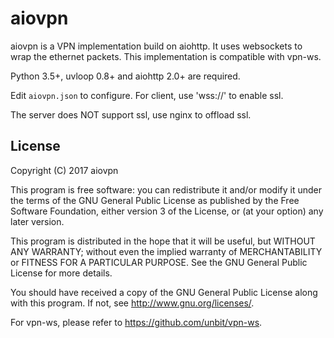 aiovpn
======

aiovpn is a VPN implementation build on aiohttp. It uses websockets to
wrap the ethernet packets. This implementation is compatible with vpn-ws.

Python 3.5+, uvloop 0.8+ and aiohttp 2.0+ are required.

Edit `aiovpn.json` to configure. For client, use 'wss://' to enable ssl.

The server does NOT support ssl, use nginx to offload ssl.


License
-------

Copyright (C) 2017 aiovpn

This program is free software: you can redistribute it and/or modify
it under the terms of the GNU General Public License as published by
the Free Software Foundation, either version 3 of the License, or
(at your option) any later version.

This program is distributed in the hope that it will be useful,
but WITHOUT ANY WARRANTY; without even the implied warranty of
MERCHANTABILITY or FITNESS FOR A PARTICULAR PURPOSE.  See the
GNU General Public License for more details.

You should have received a copy of the GNU General Public License
along with this program. If not, see <http://www.gnu.org/licenses/>.


For vpn-ws, please refer to <https://github.com/unbit/vpn-ws>.
